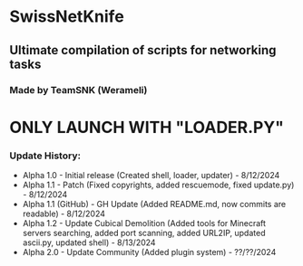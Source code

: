 # SwissNetKnife
## Ultimate compilation of scripts for networking tasks

### Made by TeamSNK (Werameli)

# ONLY LAUNCH WITH "LOADER.PY"

### Update History:
- Alpha 1.0 - Initial release (Created shell, loader, updater) - 8/12/2024
- Alpha 1.1 - Patch (Fixed copyrights, added rescuemode, fixed update.py) - 8/12/2024
- Alpha 1.1 (GitHub) - GH Update (Added README.md, now commits are readable) - 8/12/2024
- Alpha 1.2 - Update Cubical Demolition (Added tools for Minecraft servers searching, added port scanning, added URL2IP, updated ascii.py, updated shell) - 8/13/2024
- Alpha 2.0 - Update Community (Added plugin system) - ??/??/2024

